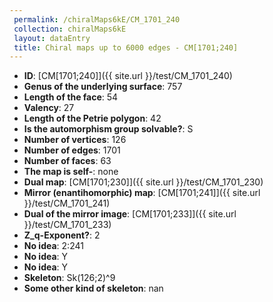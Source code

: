 ```yaml
--- 
 permalink: /chiralMaps6kE/CM_1701_240 
 collection: chiralMaps6kE
 layout: dataEntry
 title: Chiral maps up to 6000 edges - CM[1701;240]
---
```


- **ID**: [CM[1701;240]]({{ site.url }}/test/CM_1701_240)
- **Genus of the underlying surface**: 757
- **Length of the face**: 54
- **Valency**: 27
- **Length of the Petrie polygon**: 42
- **Is the automorphism group solvable?**: S
- **Number of vertices**: 126
- **Number of edges**: 1701
- **Number of faces**: 63
- **The map is self-**: none
- **Dual map**: [CM[1701;230]]({{ site.url }}/test/CM_1701_230)
- **Mirror (enantihomorphic) map**: [CM[1701;241]]({{ site.url }}/test/CM_1701_241)
- **Dual of the mirror image**: [CM[1701;233]]({{ site.url }}/test/CM_1701_233)
- **Z_q-Exponent?**: 2
- **No idea**:  2:241
- **No idea**: Y
- **No idea**: Y
- **Skeleton**: Sk(126;2)^9
- **Some other kind of skeleton**: nan
